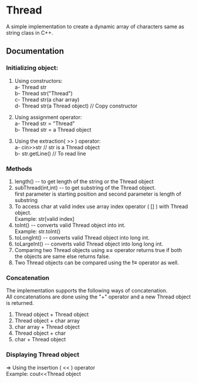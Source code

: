 # Thread

A simple implementation to create a dynamic array of characters same as string class in C++.

## Documentation

### Initializing object:

1. Using constructors:  
    a- Thread str  
    b- Thread str("Thread")  
    c- Thread str(a char array)  
    d- Thread str(a Thread object)    // Copy constructor  
    
2. Using assignment operator:  
    a- Thread str = "Thread"  
    b- Thread str = a Thread object  
    
3. Using the extraction( >> ) operator:  
    a- cin>>str                      // str is a Thread object  
    b- str.getLine()                // To read line  
    
### Methods
  
1. length() -- to get length of the string or the Thread object  
2. subThread(int,int)  -- to get substring of the Thread object.  
        first parameter is starting position and second parameter is length of substring  
3. To access char at valid index use array index operator ( [] ) with Thread object.  
        Example: str[valid index]  
4. toInt() -- converts valid Thread object into int.  
        Example: str.toInt()
5. toLongInt() -- converts valid Thread object into long int.  
6. toLargeInt() -- converts valid Thread object into long long int.
7. Comparing two Thread objects using **==** operator returns true if both the objects are same else returns false.  
8. Two Thread objects can be compared using the **!=** operator as well.
        
### Concatenation  
  
The implementation supports the following ways of concatenation.  
All concatenations are done using the "+" operator and a new Thread object is returned.  
  
1. Thread object + Thread object  
2. Thread object + char array  
3. char array + Thread object  
4. Thread object + char  
5. char + Thread object  
  
### Displaying Thread object
  
=> Using the insertion ( << ) operator  
        Example: cout<<Thread object
